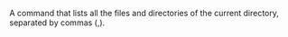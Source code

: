 A command that lists all the files and directories of the current directory, separated by commas (,).
